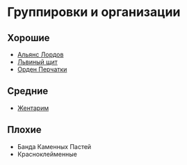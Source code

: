 # Группировки и организации

## Хорошие
* [Альянс Лордов](alians-lordov.md)
* [Львиный щит](lviniy-shit.md)
* [Орден Перчатки](orden-perchatki.md)

## Средние
* [Жентарим](gantarim.md)

## Плохие
* Банда Каменных Пастей
* Красноклейменные